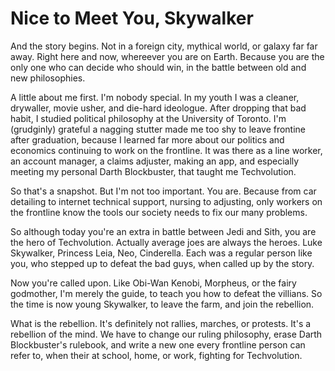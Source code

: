 
# Nice to Meet You, Skywalker

And the story begins. Not in a foreign city, mythical world, or galaxy far far away. Right here and now, whereever you are on Earth. Because you are the only one who can decide who should win, in the battle between old and new philosophies.

A little about me first. I'm nobody special. In my youth I was a cleaner, drywaller, movie usher, and die-hard ideologue. After dropping that bad habit, I studied political philosophy at the University of Toronto. I'm (grudginly) grateful a nagging stutter made me too shy to leave frontine after graduation, because I learned far more about our politics and economics continuing to work on the frontline. It was there as a line worker, an account manager, a claims adjuster, making an app, and especially meeting my personal Darth Blockbuster, that taught me Techvolution.

So that's a snapshot. But I'm not too important. You are. Because from car detailing to internet technical support, nursing to adjusting, only workers on the frontline know the tools our society needs to fix our many problems.

So although today you're an extra in battle between Jedi and Sith, you are the hero of Techvolution. Actually average joes are always the heroes. Luke Skywalker, Princess Leia, Neo, Cinderella. Each was a regular person like you, who stepped up to defeat the bad guys, when called up by the story.

Now you're called upon. Like Obi-Wan Kenobi, Morpheus, or the fairy godmother, I'm merely the guide, to teach you how to defeat the villians. So the time is now young Skywalker, to leave the farm, and join the rebellion.

What is the rebellion. It's definitely not rallies, marches, or protests. It's a rebellion of the mind. We have to change our ruling philosophy, erase Darth Blockbuster's rulebook, and write a new one every frontline person can refer to, when their at school, home, or work, fighting for Techvolution.
